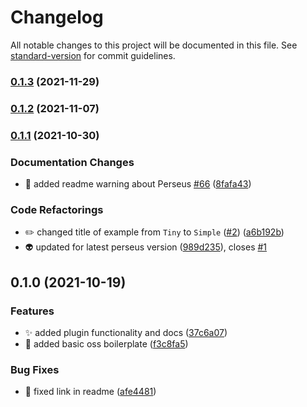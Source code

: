 # Changelog

All notable changes to this project will be documented in this file. See [standard-version](https://github.com/conventional-changelog/standard-version) for commit guidelines.

### [0.1.3](https://github.com/arctic-hen7/perseus-size-opt/compare/v0.1.2...v0.1.3) (2021-11-29)

### [0.1.2](https://github.com/arctic-hen7/perseus-size-opt/compare/v0.1.1...v0.1.2) (2021-11-07)

### [0.1.1](https://github.com/arctic-hen7/perseus-size-opt/compare/v0.1.0...v0.1.1) (2021-10-30)


### Documentation Changes

* 📝 added readme warning about Perseus [#66](https://github.com/arctic-hen7/perseus-size-opt/issues/66) ([8fafa43](https://github.com/arctic-hen7/perseus-size-opt/commit/8fafa43f6931e161f606e01bfcf1be5f703e3fc8))


### Code Refactorings

* ✏️ changed title of example from `Tiny` to `Simple` ([#2](https://github.com/arctic-hen7/perseus-size-opt/issues/2)) ([a6b192b](https://github.com/arctic-hen7/perseus-size-opt/commit/a6b192b0a170908049516186f319e611a03948e6))
* 👽️ updated for latest perseus version ([989d235](https://github.com/arctic-hen7/perseus-size-opt/commit/989d235b21eea45bc8a0273f3a9a248933db7330)), closes [#1](https://github.com/arctic-hen7/perseus-size-opt/issues/1)

## 0.1.0 (2021-10-19)


### Features

* ✨ added plugin functionality and docs ([37c6a07](https://github.com/arctic-hen7/perseus-size-opt/commit/37c6a07242c3787641d36d09bb749d0b8ab5d9f8))
* 🎉 added basic oss boilerplate ([f3c8fa5](https://github.com/arctic-hen7/perseus-size-opt/commit/f3c8fa54255bcaa6b5a55024f45c668623bc116b))


### Bug Fixes

* 📝 fixed link in readme ([afe4481](https://github.com/arctic-hen7/perseus-size-opt/commit/afe448143e9fd6765e3a900fa69a18c45dec733f))

